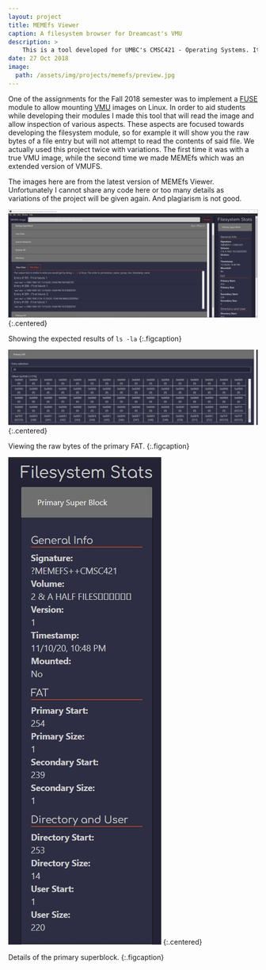 ```yaml
---
layout: project
title: MEMEfs Viewer
caption: A filesystem browser for Dreamcast's VMU
description: >
    This is a tool developed for UMBC's CMSC421 - Operating Systems. It allows students to get information about a VMU image.
date: 27 Oct 2018
image: 
  path: /assets/img/projects/memefs/preview.jpg
---
```


One of the assignments for the Fall 2018 semester was to implement a
[FUSE](https://en.wikipedia.org/wiki/Filesystem_in_Userspace) module to allow
mounting [VMU](https://en.wikipedia.org/wiki/Filesystem_in_Userspace) images on
Linux. In order to aid students while developing their modules I made this tool
that will read the image and allow inspection of various aspects. These aspects
are focused towards developing the filesystem module, so for example it will
show you the raw bytes of a file entry but will not attempt to read the contents
of said file. We actually used this project twice with variations. The first
time it was with a true VMU image, while the second time we made MEMEfs which
was an extended version of VMUFS.

The images here are from the latest version of MEMEfs Viewer. Unfortunately I
cannot share any code here or too many details as variations of the project will
be given again. And plagiarism is not good.

![](/assets/img/projects/memefs/file-view.jpg)
{:.centered}

Showing the expected results of `ls -la`
{:.figcaption}

![](/assets/img/projects/memefs/raw-fat.jpg)
{:.centered}

Viewing the raw bytes of the primary FAT.
{:.figcaption}

![](/assets/img/projects/memefs/superblock.jpg)
{:.centered}

Details of the primary superblock.
{:.figcaption}